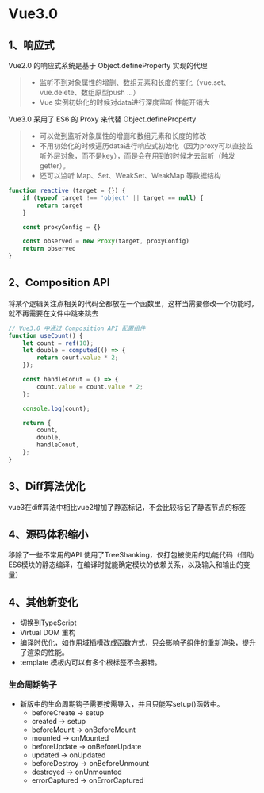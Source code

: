 # Vue3.0

## 1、响应式
Vue2.0 的响应式系统是基于 Object.defineProperty 实现的代理
>- 监听不到对象属性的增删、数组元素和长度的变化（vue.set、vue.delete、数组原型push ...）
>- Vue 实例初始化的时候对data进行深度监听 性能开销大

Vue3.0 采用了 ES6 的 Proxy 来代替 Object.defineProperty
>- 可以做到监听对象属性的增删和数组元素和长度的修改
>- 不用初始化的时候遍历data进行响应式初始化（因为proxy可以直接监听外层对象，而不是key），而是会在用到的时候才去监听（触发 getter）。
>- 还可以监听 Map、Set、WeakSet、WeakMap 等数据结构

```javascript
function reactive (target = {}) {
	if (typeof target !== 'object' || target == null) {
		return target
	}

	const proxyConfig = {}

	const observed = new Proxy(target, proxyConfig)
	return observed
}
```


## 2、Composition API
将某个逻辑关注点相关的代码全都放在一个函数里，这样当需要修改一个功能时，就不再需要在文件中跳来跳去

```javascript
// Vue3.0 中通过 Composition API 配置组件
function useCount() {
    let count = ref(10);
    let double = computed(() => {
        return count.value * 2;
    });

    const handleConut = () => {
        count.value = count.value * 2;
    };

    console.log(count);

    return {
        count,
        double,
        handleConut,
    };
}
```

## 3、Diff算法优化
vue3在diff算法中相比vue2增加了静态标记，不会比较标记了静态节点的标签

## 4、源码体积缩小
移除了一些不常用的API
使用了TreeShanking，仅打包被使用的功能代码（借助ES6模块的静态编译，在编译时就能确定模块的依赖关系，以及输入和输出的变量）


## 4、其他新变化
- 切换到TypeScript
- Virtual DOM 重构
- 编译时优化，如作用域插槽改成函数方式，只会影响子组件的重新渲染，提升了渲染的性能。
- template 模板内可以有多个根标签不会报错。

### 生命周期钩子
- 新版中的生命周期钩子需要按需导入，并且只能写setup()函数中。
	- beforeCreate -> setup
	- created -> setup
	- beforeMount -> onBeforeMount
	- mounted -> onMounted
	- beforeUpdate -> onBeforeUpdate
	- updated -> onUpdated
	- beforeDestroy -> onBeforeUnmount
	- destroyed -> onUnmounted
	- errorCaptured -> onErrorCaptured